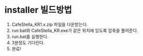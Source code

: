 # installer 빌드방법

1. CafeStella_KR1.x.zip 파일을 다운받는다.
2. run.bat와 CafeStella_KR.exe가 같은 위치에 있도록 압축을 풀어준다.
3. run.bat를 실행한다.
4. 3분정도 기다린다.
5. 완료!
